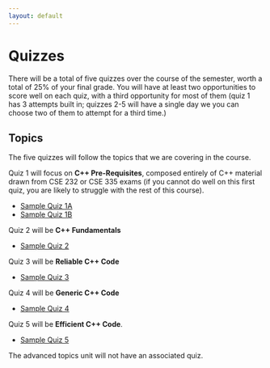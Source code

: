 ```yaml
---
layout: default
---
```


# Quizzes

There will be a total of five quizzes over the course of the semester, worth a total of 25% of your final grade.  You will have at least two opportunities to score well on each quiz, with a third opportunity for most of them (quiz 1 has 3 attempts built in; quizzes 2-5 will have a single day we you can choose two of them to attempt for a third time.)

## Topics

The five quizzes will follow the topics that we are covering in the course.

Quiz 1 will focus on **C++ Pre-Requisites**, composed entirely of C++ material drawn from CSE 232 or CSE 335 exams (if you cannot do well on this first quiz, you are likely to struggle with the rest of this course).
+ [Sample Quiz 1A](sample_quizzes/sample1A.html)
+ [Sample Quiz 1B](sample_quizzes/sample1B.html)

Quiz 2 will be **C++ Fundamentals**
+ [Sample Quiz 2](sample_quizzes/quiz_2/Quiz2-Example.html)

Quiz 3 will be **Reliable C++ Code**
+ [Sample Quiz 3](sample_quizzes/quiz_3/Quiz3-Example.html)

Quiz 4 will be **Generic C++ Code**
+ [Sample Quiz 4](sample_quizzes/quiz_4/Quiz4-Example.html)

Quiz 5 will be **Efficient C++ Code**.
+ [Sample Quiz 5](sample_quizzes/quiz_5/Quiz5EX.html)

The advanced topics unit will not have an associated quiz.


<!---
## Quiz 1: Pre-requisites

+ [Sample Quiz C](sample_quizzes/sample1C.html)
+ [Sample Quiz D](sample_quizzes/sample1D.html)
+ [Sample Quiz E](sample_quizzes/sample1E.html)
+ [Sample Quiz F](sample_quizzes/sample1F.html)
+ [Sample Quiz G](sample_quizzes/sample1G.html)
+ [Sample Quiz H](sample_quizzes/sample1H.html)
+ [Sample Quiz I](sample_quizzes/sample1I.html)
+ [Sample Quiz J](sample_quizzes/sample1J.html)

## Quiz 2: C++ Fundamentals

Quiz 2 covers topics discussed in the first three weeks of class. 

+ [Sample Quiz A](sample_quizzes/quiz_2/quiz_2_sample_A.html)
+ [Sample Quiz B](sample_quizzes/quiz_2/quiz_2_sample_B.html)
+ [Sample Quiz C](sample_quizzes/quiz_2/quiz_2_sample_C.html)


## Quiz 3: Reliable C++ Code

Quiz 3 covers topics discussed in weeks four and five. 

+ [Sample Quiz A](sample_quizzes/quiz_3/quiz_3_sample_A.html)
+ [Sample Quiz B](sample_quizzes/quiz_3/quiz_3_sample_B.html)


## Quiz 4: Generic C++ Code

Quiz 4 covers templates and lambdas.

+ [Sample Quiz A](sample_quizzes/quiz_4/quiz_4_sample_A.html)
+ [Sample Quiz B](sample_quizzes/quiz_4/quiz_4_sample_B.html)

## Quiz 5: Efficient C++ Code

Quiz 5 covers benchmarking, profiling, custom memory management, constexpr, value semantics, and template metaprogramming.

+ [Sample Quiz A](sample_quizzes/quiz_5/quiz_5_sample_A.html)
+ [Sample Quiz B](sample_quizzes/quiz_5/quiz_5_sample_B.html)

-->